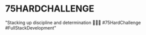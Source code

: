 # 75HARDCHALLENGE
"Stacking up discipline and determination 💪👩‍💻 #75HardChallenge #FullStackDevelopment"
